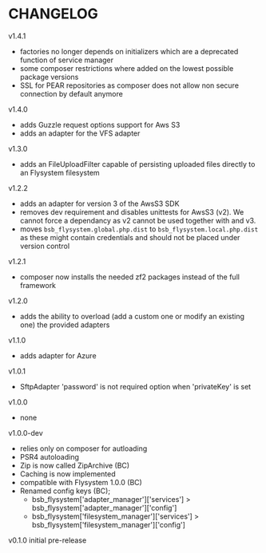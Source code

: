 # CHANGELOG

v1.4.1
- factories no longer depends on initializers which are a deprecated function of service manager
- some composer restrictions where added on the lowest possible package versions 
- SSL for PEAR repositories as composer does not allow non secure connection by default anymore

v1.4.0
- adds Guzzle request options support for Aws S3
- adds an adapter for the VFS adapter

v1.3.0
- adds an FileUploadFilter capable of persisting uploaded files directly to an Flysystem filesystem

v1.2.2
- adds an adapter for version 3 of the AwsS3 SDK
- removes dev requirement and disables unittests for AwsS3 (v2). We cannot force a dependancy as v2 cannot be used together with and v3.
- moves `bsb_flysystem.global.php.dist` to `bsb_flysystem.local.php.dist` as these might contain credentials and should not be placed under version control

v1.2.1
- composer now installs the needed zf2 packages instead of the full framework

v1.2.0
- adds the ability to overload (add a custom one or modify an existing one) the provided adapters

v1.1.0
- adds adapter for Azure

v1.0.1
- SftpAdapter 'password' is not required option when 'privateKey' is set

v1.0.0
- none

v1.0.0-dev
- relies only on composer for autloading
- PSR4 autoloading
- Zip is now called ZipArchive (BC)
- Caching is now implemented
- compatible with Flysystem 1.0.0 (BC)
- Renamed config keys (BC);
  - bsb_flysystem['adapter_manager']['services'] > bsb_flysystem['adapter_manager']['config']
  - bsb_flysystem['filesystem_manager']['services'] > bsb_flysystem['filesystem_manager']['config']

v0.1.0 initial pre-release
